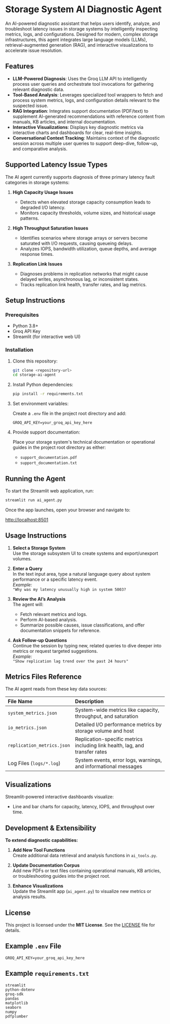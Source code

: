 # Storage System AI Diagnostic Agent

An AI-powered diagnostic assistant that helps users identify, analyze, and troubleshoot latency issues in storage systems by intelligently inspecting metrics, logs, and configurations. Designed for modern, complex storage infrastructures, this agent integrates large language models (LLMs), retrieval-augmented generation (RAG), and interactive visualizations to accelerate issue resolution.

## Features

- **LLM-Powered Diagnosis**: Uses the Groq LLM API to intelligently process user queries and orchestrate tool invocations for gathering relevant diagnostic data.
- **Tool-Based Analysis**: Leverages specialized tool wrappers to fetch and process system metrics, logs, and configuration details relevant to the suspected issue.
- **RAG Integration**: Integrates support documentation (PDF/text) to supplement AI-generated recommendations with reference content from manuals, KB articles, and internal documentation.
- **Interactive Visualizations**: Displays key diagnostic metrics via interactive charts and dashboards for clear, real-time insights.
- **Conversational Context Tracking**: Maintains context of the diagnostic session across multiple user queries to support deep-dive, follow-up, and comparative analysis.

## Supported Latency Issue Types

The AI agent currently supports diagnosis of three primary latency fault categories in storage systems:

1. **High Capacity Usage Issues**
   - Detects when elevated storage capacity consumption leads to degraded I/O latency.
   - Monitors capacity thresholds, volume sizes, and historical usage patterns.

2. **High Throughput Saturation Issues**
   - Identifies scenarios where storage arrays or servers become saturated with I/O requests, causing queueing delays.
   - Analyzes IOPS, bandwidth utilization, queue depths, and average response times.

3. **Replication Link Issues**
   - Diagnoses problems in replication networks that might cause delayed writes, asynchronous lag, or inconsistent states.
   - Tracks replication link health, transfer rates, and lag metrics.

## Setup Instructions

### Prerequisites

- Python 3.8+
- Groq API Key 
- Streamlit (for interactive web UI)

### Installation

1. Clone this repository:

   ```bash
   git clone <repository-url>
   cd storage-ai-agent
   ```

2. Install Python dependencies:

   ```bash
   pip install -r requirements.txt
   ```

3. Set environment variables:

   Create a `.env` file in the project root directory and add:

   ```env
   GROQ_API_KEY=your_groq_api_key_here
   ```

4. Provide support documentation:

   Place your storage system's technical documentation or operational guides in the project root directory as either:

   - `support_documentation.pdf`
   - `support_documentation.txt`

## Running the Agent

To start the Streamlit web application, run:

```bash
streamlit run ai_agent.py
```

Once the app launches, open your browser and navigate to:

[http://localhost:8501](http://localhost:8501)

## Usage Instructions

1. **Select a Storage System**  
   Use the storage subsystem UI to create systems and export/unexport volumes.

2. **Enter a Query**  
   In the text input area, type a natural language query about system performance or a specific latency event.  
   _Example:_  
   `"Why was my latency unusually high in system 5003?`

3. **Review the AI’s Analysis**  
   The agent will:
   - Fetch relevant metrics and logs.
   - Perform AI-based analysis.
   - Summarize possible causes, issue classifications, and offer documentation snippets for reference.

5. **Ask Follow-up Questions**  
   Continue the session by typing new, related queries to dive deeper into metrics or request targeted suggestions.  
   _Example:_  
   `"Show replication lag trend over the past 24 hours"`

## Metrics Files Reference

The AI agent reads from these key data sources:

| File Name                  | Description                                              |
|:--------------------------|:---------------------------------------------------------|
| `system_metrics.json`      | System-wide metrics like capacity, throughput, and saturation |
| `io_metrics.json`          | Detailed I/O performance metrics by storage volume and host |
| `replication_metrics.json` | Replication-specific metrics including link health, lag, and transfer rates |
| Log Files (`logs/*.log`)   | System events, error logs, warnings, and informational messages |

## Visualizations

Streamlit-powered interactive dashboards visualize:

- Line and bar charts for capacity, latency, IOPS, and throughput over time.

## Development & Extensibility

**To extend diagnostic capabilities:**

1. **Add New Tool Functions**  
   Create additional data retrieval and analysis functions in `ai_tools.py`.

2. **Update Documentation Corpus**  
   Add new PDFs or text files containing operational manuals, KB articles, or troubleshooting guides into the project root.

3. **Enhance Visualizations**  
   Update the Streamlit app (`ai_agent.py`) to visualize new metrics or analysis results.


## License

This project is licensed under the **MIT License**. See the [LICENSE](LICENSE) file for details.


## Example `.env` File

```env
GROQ_API_KEY=your_groq_api_key_here
```

## Example `requirements.txt`

```
streamlit
python-dotenv
groq-sdk
pandas
matplotlib
seaborn
numpy
pdfplumber
```
